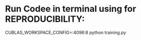 # Run Codee in terminal using for REPRODUCIBILITY:
CUBLAS_WORKSPACE_CONFIG=:4096:8 python training.py
